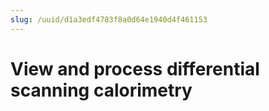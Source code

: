 ```yaml
---
slug: /uuid/d1a3edf4783f8a0d64e1940d4f461153
---
```


# View and process differential scanning calorimetry

